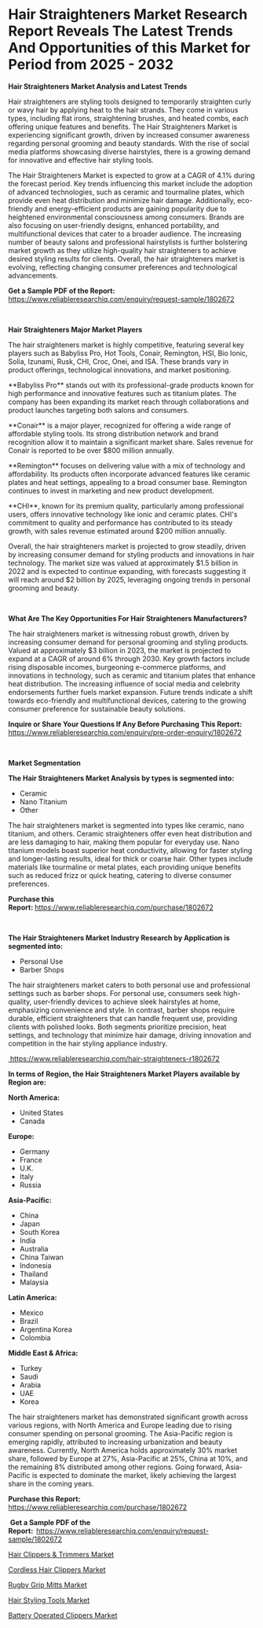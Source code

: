 <p><h1>Hair Straighteners Market Research Report Reveals The Latest Trends And Opportunities of this Market for Period from 2025 - 2032</h1></p><p><strong>Hair Straighteners Market Analysis and Latest Trends</strong></p>
<p><p>Hair straighteners are styling tools designed to temporarily straighten curly or wavy hair by applying heat to the hair strands. They come in various types, including flat irons, straightening brushes, and heated combs, each offering unique features and benefits. The Hair Straighteners Market is experiencing significant growth, driven by increased consumer awareness regarding personal grooming and beauty standards. With the rise of social media platforms showcasing diverse hairstyles, there is a growing demand for innovative and effective hair styling tools.</p><p>The Hair Straighteners Market is expected to grow at a CAGR of 4.1% during the forecast period. Key trends influencing this market include the adoption of advanced technologies, such as ceramic and tourmaline plates, which provide even heat distribution and minimize hair damage. Additionally, eco-friendly and energy-efficient products are gaining popularity due to heightened environmental consciousness among consumers. Brands are also focusing on user-friendly designs, enhanced portability, and multifunctional devices that cater to a broader audience. The increasing number of beauty salons and professional hairstylists is further bolstering market growth as they utilize high-quality hair straighteners to achieve desired styling results for clients. Overall, the hair straighteners market is evolving, reflecting changing consumer preferences and technological advancements.</p></p>
<p><strong>Get a Sample PDF of the Report:&nbsp;</strong> <a href="https://www.reliableresearchiq.com/enquiry/request-sample/1802672?utm_campaign=114&utm_medium=2&utm_source=Github&utm_content=ia&utm_term=07022025&utm_id=hair-straighteners">https://www.reliableresearchiq.com/enquiry/request-sample/1802672</a></p>
<p>&nbsp;</p>
<p><strong>Hair Straighteners Major Market Players</strong></p>
<p><p>The hair straighteners market is highly competitive, featuring several key players such as Babyliss Pro, Hot Tools, Conair, Remington, HSI, Bio Ionic, Solia, Izunami, Rusk, CHI, Croc, Onei, and ISA. These brands vary in product offerings, technological innovations, and market positioning.</p><p>**Babyliss Pro** stands out with its professional-grade products known for high performance and innovative features such as titanium plates. The company has been expanding its market reach through collaborations and product launches targeting both salons and consumers. </p><p>**Conair** is a major player, recognized for offering a wide range of affordable styling tools. Its strong distribution network and brand recognition allow it to maintain a significant market share. Sales revenue for Conair is reported to be over $800 million annually.</p><p>**Remington** focuses on delivering value with a mix of technology and affordability. Its products often incorporate advanced features like ceramic plates and heat settings, appealing to a broad consumer base. Remington continues to invest in marketing and new product development.</p><p>**CHI**, known for its premium quality, particularly among professional users, offers innovative technology like ionic and ceramic plates. CHI's commitment to quality and performance has contributed to its steady growth, with sales revenue estimated around $200 million annually.</p><p>Overall, the hair straighteners market is projected to grow steadily, driven by increasing consumer demand for styling products and innovations in hair technology. The market size was valued at approximately $1.5 billion in 2022 and is expected to continue expanding, with forecasts suggesting it will reach around $2 billion by 2025, leveraging ongoing trends in personal grooming and beauty.</p></p>
<p>&nbsp;</p>
<p><strong>What Are The Key Opportunities For Hair Straighteners Manufacturers?</strong></p>
<p><p>The hair straighteners market is witnessing robust growth, driven by increasing consumer demand for personal grooming and styling products. Valued at approximately $3 billion in 2023, the market is projected to expand at a CAGR of around 6% through 2030. Key growth factors include rising disposable incomes, burgeoning e-commerce platforms, and innovations in technology, such as ceramic and titanium plates that enhance heat distribution. The increasing influence of social media and celebrity endorsements further fuels market expansion. Future trends indicate a shift towards eco-friendly and multifunctional devices, catering to the growing consumer preference for sustainable beauty solutions.</p></p>
<p><strong>Inquire or Share Your Questions If Any Before Purchasing This Report:</strong> <a href="https://www.reliableresearchiq.com/enquiry/pre-order-enquiry/1802672?utm_campaign=114&utm_medium=2&utm_source=Github&utm_content=ia&utm_term=07022025&utm_id=hair-straighteners">https://www.reliableresearchiq.com/enquiry/pre-order-enquiry/1802672</a></p>
<p>&nbsp;</p>
<p><strong>Market Segmentation</strong></p>
<p><strong>The Hair Straighteners Market Analysis by types is segmented into:</strong></p>
<p><ul><li>Ceramic</li><li>Nano Titanium</li><li>Other</li></ul></p>
<p><p>The hair straighteners market is segmented into types like ceramic, nano titanium, and others. Ceramic straighteners offer even heat distribution and are less damaging to hair, making them popular for everyday use. Nano titanium models boast superior heat conductivity, allowing for faster styling and longer-lasting results, ideal for thick or coarse hair. Other types include materials like tourmaline or metal plates, each providing unique benefits such as reduced frizz or quick heating, catering to diverse consumer preferences.</p></p>
<p><strong>Purchase this Report:&nbsp;</strong><a href="https://www.reliableresearchiq.com/purchase/1802672?utm_campaign=114&utm_medium=2&utm_source=Github&utm_content=ia&utm_term=07022025&utm_id=hair-straighteners">https://www.reliableresearchiq.com/purchase/1802672</a></p>
<p>&nbsp;</p>
<p><strong>The Hair Straighteners Market Industry Research by Application is segmented into:</strong></p>
<p><ul><li>Personal Use</li><li>Barber Shops</li></ul></p>
<p><p>The hair straighteners market caters to both personal use and professional settings such as barber shops. For personal use, consumers seek high-quality, user-friendly devices to achieve sleek hairstyles at home, emphasizing convenience and style. In contrast, barber shops require durable, efficient straighteners that can handle frequent use, providing clients with polished looks. Both segments prioritize precision, heat settings, and technology that minimize hair damage, driving innovation and competition in the hair styling appliance industry.</p></p>
<p><a href="https://www.reliableresearchiq.com/hair-straighteners-r1802672?utm_campaign=114&utm_medium=2&utm_source=Github&utm_content=ia&utm_term=07022025&utm_id=hair-straighteners">&nbsp;https://www.reliableresearchiq.com/hair-straighteners-r1802672</a></p>
<p><strong>In terms of Region, the Hair Straighteners Market Players available by Region are:</strong></p>
<p>
    <p> <strong> North America: </strong>
        <ul>
            <li>United States</li>
            <li>Canada</li>
        </ul>
        </p> 
    <p> <strong> Europe: </strong>
        <ul>
            <li>Germany</li>
            <li>France</li>
            <li>U.K.</li>
            <li>Italy</li>
            <li>Russia</li>
        </ul>
        </p> 
    <p> <strong> Asia-Pacific: </strong>
        <ul>
            <li>China</li>
            <li>Japan</li>
            <li>South Korea</li>
            <li>India</li>
            <li>Australia</li>
            <li>China Taiwan</li>
            <li>Indonesia</li>
            <li>Thailand</li>
            <li>Malaysia</li>
        </ul>
        </p> 
    <p> <strong> Latin America: </strong>
        <ul>
            <li>Mexico</li>
            <li>Brazil</li>
            <li>Argentina Korea</li>
            <li>Colombia</li>
        </ul>
        </p> 
    <p> <strong> Middle East & Africa: </strong>
        <ul>
            <li>Turkey</li>
            <li>Saudi</li>
            <li>Arabia</li>
            <li>UAE</li>
            <li>Korea</li>
        </ul>
    </p>
    </p>
<p><p>The hair straighteners market has demonstrated significant growth across various regions, with North America and Europe leading due to rising consumer spending on personal grooming. The Asia-Pacific region is emerging rapidly, attributed to increasing urbanization and beauty awareness. Currently, North America holds approximately 30% market share, followed by Europe at 27%, Asia-Pacific at 25%, China at 10%, and the remaining 8% distributed among other regions. Going forward, Asia-Pacific is expected to dominate the market, likely achieving the largest share in the coming years.</p></p>
<p><strong>Purchase this Report: </strong><a href="https://www.reliableresearchiq.com/purchase/1802672?utm_campaign=114&utm_medium=2&utm_source=Github&utm_content=ia&utm_term=07022025&utm_id=hair-straighteners">https://www.reliableresearchiq.com/purchase/1802672</a></p>
<p>&nbsp;<strong>Get a Sample PDF of the Report:&nbsp;&nbsp;</strong><a href="https://www.reliableresearchiq.com/enquiry/request-sample/1802672?utm_campaign=114&utm_medium=2&utm_source=Github&utm_content=ia&utm_term=07022025&utm_id=hair-straighteners">https://www.reliableresearchiq.com/enquiry/request-sample/1802672</a></p>
<p><strong></strong></p>
<p><p><a href="https://github.com/manatatonkes/Market-Research-Report-List-1/blob/main/hair-clippers-trimmers-market.md?utm_campaign=114&utm_medium=2&utm_source=Github&utm_content=ia&utm_term=07022025&utm_id=hair-straighteners">Hair Clippers & Trimmers Market</a></p><p><a href="https://github.com/toqiourir/Market-Research-Report-List-1/blob/main/cordless-hair-clippers-market.md?utm_campaign=114&utm_medium=2&utm_source=Github&utm_content=ia&utm_term=07022025&utm_id=hair-straighteners">Cordless Hair Clippers Market</a></p><p><a href="https://github.com/shopovdjondo/Market-Research-Report-List-1/blob/main/rugby-grip-mitts-market.md?utm_campaign=114&utm_medium=2&utm_source=Github&utm_content=ia&utm_term=07022025&utm_id=hair-straighteners">Rugby Grip Mitts Market</a></p><p><a href="https://github.com/zilelimarawa/Market-Research-Report-List-1/blob/main/hair-styling-tools-market.md?utm_campaign=114&utm_medium=2&utm_source=Github&utm_content=ia&utm_term=07022025&utm_id=hair-straighteners">Hair Styling Tools Market</a></p><p><a href="https://github.com/plawragarile/Market-Research-Report-List-1/blob/main/battery-operated-clippers-market.md?utm_campaign=114&utm_medium=2&utm_source=Github&utm_content=ia&utm_term=07022025&utm_id=hair-straighteners">Battery Operated Clippers Market</a></p></p>